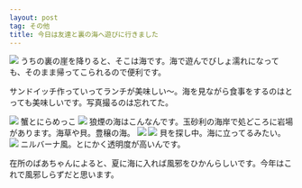 ```yaml
---
layout: post
tag: その他
title: 今日は友達と裏の海へ遊びに行きました
---
```



<img src="https://kobapan.com/f/4900992082_d573a8c19a.jpg">
うちの裏の崖を降りると、そこは海です。海で遊んでびしょ濡れになっても、そのまま帰ってこられるので便利です。


サンドイッチ作っていってランチが美味しい～。海を見ながら食事をするのはとっても美味しいです。写真撮るのは忘れてた。


<img src="https://kobapan.com/f/4900992640_fa5ccd856b.jpg">
蟹とにらめっこ


<img src="https://kobapan.com/f/4900993234_c55b45a76c.jpg">
狼煙の海はこんなんです。玉砂利の海岸で処どころに岩場があります。海草や貝。豊穣の海。
<img src="https://kobapan.com/f/4900994328_95edb05e2c.jpg">


<img src="https://kobapan.com/f/4900402421_aa12497946.jpg">
貝を探し中。海に立ってるみたい。


<img src="https://kobapan.com/f/4900994826_272eabdf85.jpg">
ニルバーナ風。とにかく透明度が高いんです。



在所のばあちゃんによると、夏に海に入れば風邪をひかんらしいです。今年はこれで風邪しらずだと思います。
　